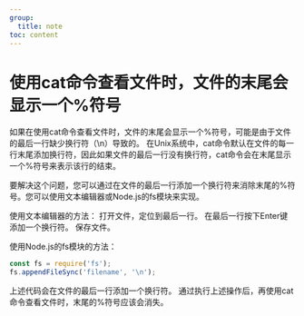 ```yaml
---
group:
  title: note
toc: content
---
```


# 使用cat命令查看文件时，文件的末尾会显示一个%符号


如果在使用cat命令查看文件时，文件的末尾会显示一个%符号，可能是由于文件的最后一行缺少换行符（\n）导致的。
在Unix系统中，cat命令默认在文件的每一行末尾添加换行符，因此如果文件的最后一行没有换行符，cat命令会在末尾显示一个%符号来表示该行的结束。

要解决这个问题，您可以通过在文件的最后一行添加一个换行符来消除末尾的%符号。您可以使用文本编辑器或Node.js的fs模块来实现。

使用文本编辑器的方法：
打开文件，定位到最后一行。
在最后一行按下Enter键添加一个换行符。
保存文件。

使用Node.js的fs模块的方法：
```js
const fs = require('fs');
fs.appendFileSync('filename', '\n');
```

上述代码会在文件的最后一行添加一个换行符。
通过执行上述操作后，再使用cat命令查看文件时，末尾的%符号应该会消失。







